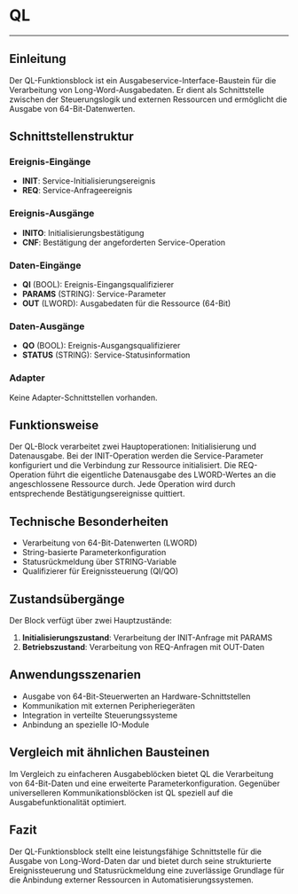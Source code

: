 # QL

* * * * * * * * * *

## Einleitung
Der QL-Funktionsblock ist ein Ausgabeservice-Interface-Baustein für die Verarbeitung von Long-Word-Ausgabedaten. Er dient als Schnittstelle zwischen der Steuerungslogik und externen Ressourcen und ermöglicht die Ausgabe von 64-Bit-Datenwerten.

## Schnittstellenstruktur

### **Ereignis-Eingänge**
- **INIT**: Service-Initialisierungsereignis
- **REQ**: Service-Anfrageereignis

### **Ereignis-Ausgänge**
- **INITO**: Initialisierungsbestätigung
- **CNF**: Bestätigung der angeforderten Service-Operation

### **Daten-Eingänge**
- **QI** (BOOL): Ereignis-Eingangsqualifizierer
- **PARAMS** (STRING): Service-Parameter
- **OUT** (LWORD): Ausgabedaten für die Ressource (64-Bit)

### **Daten-Ausgänge**
- **QO** (BOOL): Ereignis-Ausgangsqualifizierer
- **STATUS** (STRING): Service-Statusinformation

### **Adapter**
Keine Adapter-Schnittstellen vorhanden.

## Funktionsweise
Der QL-Block verarbeitet zwei Hauptoperationen: Initialisierung und Datenausgabe. Bei der INIT-Operation werden die Service-Parameter konfiguriert und die Verbindung zur Ressource initialisiert. Die REQ-Operation führt die eigentliche Datenausgabe des LWORD-Wertes an die angeschlossene Ressource durch. Jede Operation wird durch entsprechende Bestätigungsereignisse quittiert.

## Technische Besonderheiten
- Verarbeitung von 64-Bit-Datenwerten (LWORD)
- String-basierte Parameterkonfiguration
- Statusrückmeldung über STRING-Variable
- Qualifizierer für Ereignissteuerung (QI/QO)

## Zustandsübergänge
Der Block verfügt über zwei Hauptzustände:
1. **Initialisierungszustand**: Verarbeitung der INIT-Anfrage mit PARAMS
2. **Betriebszustand**: Verarbeitung von REQ-Anfragen mit OUT-Daten

## Anwendungsszenarien
- Ausgabe von 64-Bit-Steuerwerten an Hardware-Schnittstellen
- Kommunikation mit externen Peripheriegeräten
- Integration in verteilte Steuerungssysteme
- Anbindung an spezielle IO-Module

## Vergleich mit ähnlichen Bausteinen
Im Vergleich zu einfacheren Ausgabeblöcken bietet QL die Verarbeitung von 64-Bit-Daten und eine erweiterte Parameterkonfiguration. Gegenüber universelleren Kommunikationsblöcken ist QL speziell auf die Ausgabefunktionalität optimiert.

## Fazit
Der QL-Funktionsblock stellt eine leistungsfähige Schnittstelle für die Ausgabe von Long-Word-Daten dar und bietet durch seine strukturierte Ereignissteuerung und Statusrückmeldung eine zuverlässige Grundlage für die Anbindung externer Ressourcen in Automatisierungssystemen.